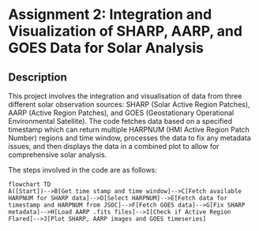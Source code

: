 # Assignment 2: Integration and Visualization of SHARP, AARP, and GOES Data for Solar Analysis

## Description

This project involves the integration and visualisation of data from three different solar observation sources: SHARP (Solar Active Region Patches), AARP (Active Region Patches), and GOES (Geostationary Operational Environmental Satellite). The code fetches data based on a specified timestamp which can return multiple HARPNUM (HMI Active Region Patch Number) regions and time window, processes the data to fix any metadata issues, and then displays the data in a combined plot to allow for comprehensive solar analysis.

The steps involved in the code are as follows:
```mermaid
flowchart TD
A([Start])-->B[Get time stamp and time window]-->C[Fetch available HARPNUM for SHARP data]-->D[Select HARPNUM]-->E[Fetch data for timestamp and HARPNUM from JSOC]-->F[Fetch GOES data]-->G[Fix SHARP metadata]-->H[Load AARP .fits files]-->I[Check if Active Region Flared]-->J[Plot SHARP, AARP images and GOES timeseries]
```


